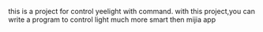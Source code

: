 this is  a project for control yeelight with command.
with this project,you can write a program to control light much more smart then mijia app